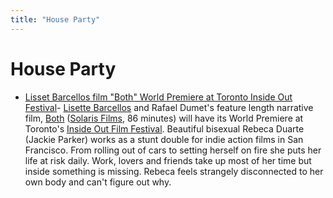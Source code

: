 ```yaml
---
title: "House Party"
---
```


# House Party

*   [Lisset Barcellos film "Both" World Premiere at Toronto Inside Out Festival][1]\- [Lisette Barcellos][2] and Rafael Dumet's feature length narrative film, [Both][3] ([Solaris Films][4], 86 minutes) will have its World Premiere at Toronto's [Inside Out Film Festival][5]. Beautiful bisexual Rebeca Duarte (Jackie Parker) works as a stunt double for indie action films in San Francisco. From rolling out of cars to setting herself on fire she puts her life at risk daily. Work, lovers and friends take up most of her time but inside something is missing. Rebeca feels strangely disconnected to her own body and can't figure out why.


[1]: /node/848
[2]: /node/32
[3]: http://www.insideout.on.ca/15Annual/films/program_details.cfm?program_id=10&temp='pTitle'&nProgram=1
[4]: http://www.solaris-films.com
[5]: http://www.insideout.on.ca/15Annual/index.cfm
